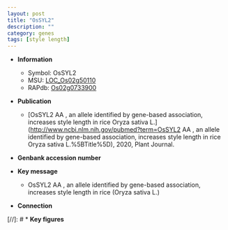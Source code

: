 ```yaml
---
layout: post
title: "OsSYL2"
description: ""
category: genes
tags: [style length]
---
```


* **Information**  
    + Symbol: OsSYL2  
    + MSU: [LOC_Os02g50110](http://rice.uga.edu/cgi-bin/ORF_infopage.cgi?orf=LOC_Os02g50110)  
    + RAPdb: [Os02g0733900](http://rapdb.dna.affrc.go.jp/viewer/gbrowse_details/irgsp1?name=Os02g0733900)  

* **Publication**  
    + [OsSYL2 AA , an allele identified by gene-based association, increases style length in rice Oryza sativa L.](http://www.ncbi.nlm.nih.gov/pubmed?term=OsSYL2 AA , an allele identified by gene-based association, increases style length in rice Oryza sativa L.%5BTitle%5D), 2020, Plant Journal.

* **Genbank accession number**  

* **Key message**  
    + OsSYL2 AA , an allele identified by gene-based association, increases style length in rice (Oryza sativa L.)

* **Connection**  

[//]: # * **Key figures**  


